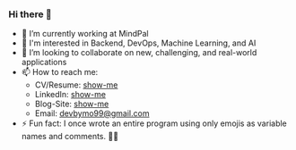 ### Hi there 👋

<!--
**devbymo/devbymo** is a ✨ _special_ ✨ repository because its `README.md` (this file) appears on your GitHub profile.

Here are some ideas to get you started:


-->
- 🔭 I’m currently working at MindPal
- 🎯 I'm interested in Backend, DevOps, Machine Learning, and AI
- 👀 I’m looking to collaborate on new, challenging, and real-world applications
- 📫 How to reach me:
  - CV/Resume: [show-me](https://black-tomi-39.tiiny.site/)
  - LinkedIn: [show-me](https://www.linkedin.com/in/devbymo/)
  - Blog-Site: [show-me](https://devbymo.web.app/index.html#blog)
  - Email: devbymo99@gmail.com
- ⚡ Fun fact: I once wrote an entire program using only emojis as variable names and comments. 🚀😄


